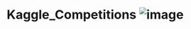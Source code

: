 # Kaggle_Competitions ![image](https://user-images.githubusercontent.com/81012989/160279140-2b9e0b5d-436c-4eb9-a6f4-1dbd847977ce.png)

